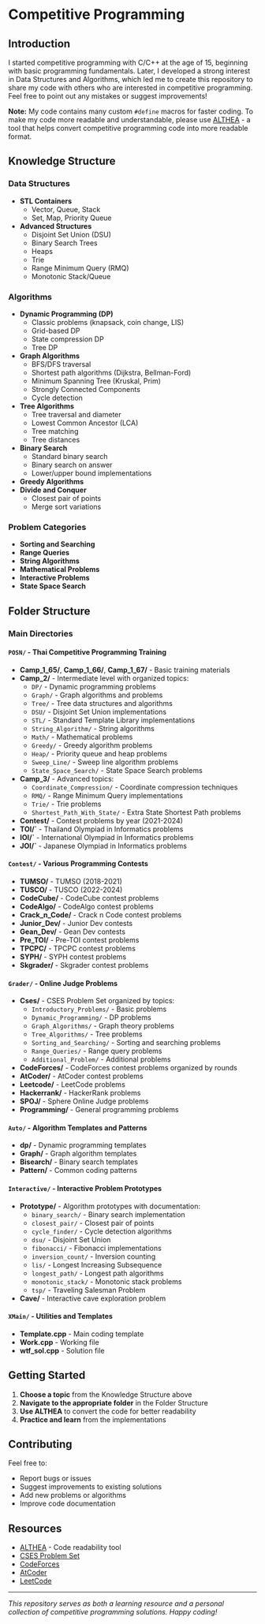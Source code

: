 # Competitive Programming 

## Introduction

I started competitive programming with C/C++ at the age of 15, beginning with basic programming fundamentals. Later, I developed a strong interest in Data Structures and Algorithms, which led me to create this repository to share my code with others who are interested in competitive programming. Feel free to point out any mistakes or suggest improvements!

**Note:** My code contains many custom `#define` macros for faster coding. To make my code more readable and understandable, please use [ALTHEA](https://nonbangkok.github.io/ALTHEA/) - a tool that helps convert competitive programming code into more readable format.

## Knowledge Structure

### Data Structures
- **STL Containers**
  - Vector, Queue, Stack
  - Set, Map, Priority Queue
- **Advanced Structures**
  - Disjoint Set Union (DSU)
  - Binary Search Trees
  - Heaps
  - Trie
  - Range Minimum Query (RMQ)
  - Monotonic Stack/Queue

### Algorithms
- **Dynamic Programming (DP)**
  - Classic problems (knapsack, coin change, LIS)
  - Grid-based DP
  - State compression DP
  - Tree DP
- **Graph Algorithms**
  - BFS/DFS traversal
  - Shortest path algorithms (Dijkstra, Bellman-Ford)
  - Minimum Spanning Tree (Kruskal, Prim)
  - Strongly Connected Components
  - Cycle detection
- **Tree Algorithms**
  - Tree traversal and diameter
  - Lowest Common Ancestor (LCA)
  - Tree matching
  - Tree distances
- **Binary Search**
  - Standard binary search
  - Binary search on answer
  - Lower/upper bound implementations
- **Greedy Algorithms**
- **Divide and Conquer**
  - Closest pair of points
  - Merge sort variations

### Problem Categories
- **Sorting and Searching**
- **Range Queries**
- **String Algorithms**
- **Mathematical Problems**
- **Interactive Problems**
- **State Space Search**

## Folder Structure

### Main Directories

#### `POSN/` - Thai Competitive Programming Training
- **Camp_1_65/**, **Camp_1_66/**, **Camp_1_67/** - Basic training materials
- **Camp_2/** - Intermediate level with organized topics:
  - `DP/` - Dynamic programming problems
  - `Graph/` - Graph algorithms and problems
  - `Tree/` - Tree data structures and algorithms
  - `DSU/` - Disjoint Set Union implementations
  - `STL/` - Standard Template Library implementations
  - `String_Algorithm/` - String algorithms
  - `Math/` - Mathematical problems
  - `Greedy/` - Greedy algorithm problems
  - `Heap/` - Priority queue and heap problems
  - `Sweep_Line/` - Sweep line algorithm problems
  - `State_Space_Search/` - State Space Search problems
- **Camp_3/** - Advanced topics:
  - `Coordinate_Compression/` - Coordinate compression techniques
  - `RMQ/` - Range Minimum Query implementations
  - `Trie/` - Trie problems
  - `Shortest_Path_With_State/` - Extra State Shortest Path problems
- **Contest/** - Contest problems by year (2021-2024)
- **TOI/`** - Thailand Olympiad in Informatics problems
- **IOI/`** - International Olympiad in Informatics problems
- **JOI/`** - Japanese Olympiad in Informatics problems

#### `Contest/` - Various Programming Contests
- **TUMSO/** - TUMSO (2018-2021)
- **TUSCO/** - TUSCO (2022-2024)
- **CodeCube/** - CodeCube contest problems
- **CodeAlgo/** - CodeAlgo contest problems
- **Crack_n_Code/** - Crack n Code contest problems
- **Junior_Dev/** - Junior Dev contests
- **Gean_Dev/** - Gean Dev contests
- **Pre_TOI/** - Pre-TOI contest problems
- **TPCPC/** - TPCPC contest problems
- **SYPH/** - SYPH contest problems
- **Skgrader/** - Skgrader contest problems

#### `Grader/` - Online Judge Problems
- **Cses/** - CSES Problem Set organized by topics:
  - `Introductory_Problems/` - Basic problems
  - `Dynamic_Programming/` - DP problems
  - `Graph_Algorithms/` - Graph theory problems
  - `Tree_Algorithms/` - Tree problems
  - `Sorting_and_Searching/` - Sorting and searching problems
  - `Range_Queries/` - Range query problems
  - `Additional_Problem/` - Additional problems
- **CodeForces/** - CodeForces contest problems organized by rounds
- **AtCoder/** - AtCoder contest problems
- **Leetcode/** - LeetCode problems
- **Hackerrank/** - HackerRank problems
- **SPOJ/** - Sphere Online Judge problems
- **Programming/** - General programming problems

#### `Auto/` - Algorithm Templates and Patterns
- **dp/** - Dynamic programming templates
- **Graph/** - Graph algorithm templates
- **Bisearch/** - Binary search templates
- **Pattern/** - Common coding patterns

#### `Interactive/` - Interactive Problem Prototypes
- **Prototype/** - Algorithm prototypes with documentation:
  - `binary_search/` - Binary search implementation
  - `closest_pair/` - Closest pair of points
  - `cycle_finder/` - Cycle detection algorithms
  - `dsu/` - Disjoint Set Union
  - `fibonacci/` - Fibonacci implementations
  - `inversion_count/` - Inversion counting
  - `lis/` - Longest Increasing Subsequence
  - `longest_path/` - Longest path algorithms
  - `monotonic_stack/` - Monotonic stack problems
  - `tsp/` - Traveling Salesman Problem
- **Cave/** - Interactive cave exploration problem

#### `XMain/` - Utilities and Templates
- **Template.cpp** - Main coding template
- **Work.cpp** - Working file
- **wtf_sol.cpp** - Solution file

## Getting Started

1. **Choose a topic** from the Knowledge Structure above
2. **Navigate to the appropriate folder** in the Folder Structure
3. **Use ALTHEA** to convert the code for better readability
4. **Practice and learn** from the implementations

## Contributing

Feel free to:
- Report bugs or issues
- Suggest improvements to existing solutions
- Add new problems or algorithms
- Improve code documentation

## Resources

- [ALTHEA](https://nonbangkok.github.io/ALTHEA/) - Code readability tool
- [CSES Problem Set](https://cses.fi/problemset/)
- [CodeForces](https://codeforces.com/)
- [AtCoder](https://atcoder.jp/)
- [LeetCode](https://leetcode.com/)

---

*This repository serves as both a learning resource and a personal collection of competitive programming solutions. Happy coding!*